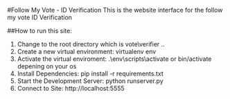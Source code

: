 #Follow My Vote - ID Verification
This is the website interface for the follow my vote ID Verification

##How to run this site:
1. Change to the root directory which is vote\verifier ..
2. Create a new virtual environment: virtualenv env
3. Activate the virtual enviroment: .\env\scripts\activate or bin/activate depening on your os
4. Install Dependencies: pip install -r requirements.txt
5. Start the Development Server: python runserver.py
6. Connect to Site:  http://localhost:5555


